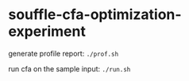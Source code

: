 # souffle-cfa-optimization-experiment

generate profile report: `./prof.sh`


run cfa on the sample input: `./run.sh`
